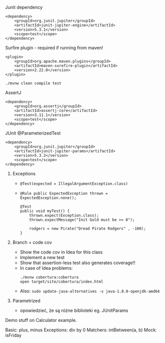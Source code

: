 Junit dependency
```
<dependency>
    <groupId>org.junit.jupiter</groupId>
    <artifactId>junit-jupiter-engine</artifactId>
    <version>5.3.1</version>
    <scope>test</scope>
</dependency>

```
Surfire plugin - required if running from maven!
```
<plugin>
    <groupId>org.apache.maven.plugins</groupId>
    <artifactId>maven-surefire-plugin</artifactId>
    <version>2.22.0</version>
</plugin>

```

`./mvnw clean compile test`


AssertJ
```
<dependency>
    <groupId>org.assertj</groupId>
    <artifactId>assertj-core</artifactId>
    <version>3.11.1</version>
    <scope>test</scope>
</dependency>
```

JUnit @ParameterizedTest
```
<dependency>
    <groupId>org.junit.jupiter</groupId>
    <artifactId>junit-jupiter-params</artifactId>
    <version>5.3.2</version>
    <scope>test</scope>
</dependency>
```
                                            
1. Exceptions 
    * `@Test(expected = IllegalArgumentException.class)`
    * ```
      @Rule public ExpectedException thrown = ExpectedException.none();
      
      @Test
      public void myTest() {
          thrown.expect(Exception.class);
          thrown.expectMessage("Init Gold must be >= 0");
      
          rodgers = new Pirate("Dread Pirate Rodgers" , -100);
      }
      ```

2. Branch + code cov
    * Show the code cov in Idea for this class
    * Implement a new test
    * Show that assertion-less test also generates coverage!!
    * In case of Idea problems: 
        ```
        ./mvnw cobertura:cobertura
        open target/site/cobertura/index.html
        ```
    * Also: `sudo update-java-alternatives -s java-1.8.0-openjdk-amd64`

3. Parametrized
    * opowiedzieć, że są różne biblioteki eg. JUnitParams

Demo stuff on Calculator example.

Basic: plus, minus
Exceptions: div by 0
Matchers: intBetween(a, b)
Mock: isFriday


